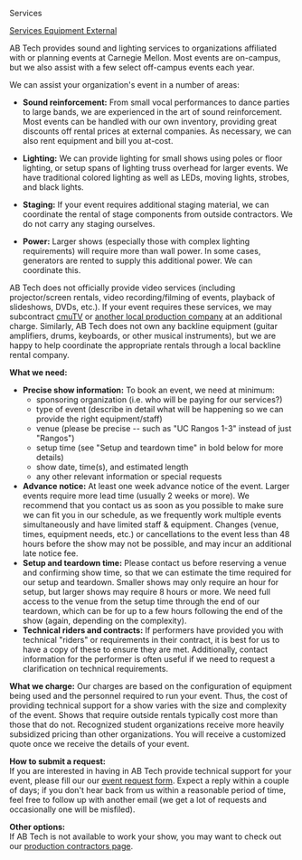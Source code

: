 Services
<div class = "title-header">
  <a href="/services" class="current"> Services </a>
   <a href="/equipment"> Equipment </a>
    <a href="/external"> External </a>
</div>

AB Tech provides sound and lighting services to organizations affiliated with or
planning events at Carnegie Mellon. Most events are on-campus, but we also
assist with a few select off-campus events each year.

We can assist your organization's event in a number of areas:

* **Sound reinforcement:** From small vocal performances to dance
  parties to large bands, we are
  experienced in the art of sound reinforcement. Most events can be handled
  with our own inventory,
  providing great discounts off rental prices at external companies. As
  necessary, we can also
  rent equipment and bill you at-cost.

* **Lighting:** We can provide lighting for small shows using poles or
    floor lighting, or setup
    spans of lighting truss overhead for larger events. We have traditional
    colored lighting as well
    as LEDs, moving lights, strobes, and black lights.

*  **Staging:** If your event requires additional staging material, we
    can coordinate the rental of
    stage components from outside contractors. We do not carry any staging
    ourselves.

*  **Power:** Larger shows (especially those with complex lighting
    requirements) will require
    more than wall power. In some cases, generators are rented to supply this
    additional power.
    We can coordinate this.

AB Tech does not officially provide video services (including
projector/screen rentals, video recording/filming of events, playback of
slideshows, DVDs, etc.). If your event requires these services, we may
subcontract <a href="http://www.cmutv.org/" target="_blank">cmuTV</a> or <a
    href="/external">another local production company</a> at an
additional charge. Similarly, AB Tech does not own any backline equipment
(guitar amplifiers, drums, keyboards, or other musical instruments), but we
are happy to help coordinate the appropriate rentals through a local
backline rental company.

**What we need:**
<ul>
  <li><b>Precise show information:</b> To book an event, we need at minimum:
    <ul>
      <li>sponsoring organization (i.e. who will be paying for our
        services?)
      </li>
      <li>type of event (describe in detail what will be happening so we can
        provide the right equipment/staff)
      </li>
      <li>venue (please be precise -- such as "UC Rangos 1-3" instead of just
        "Rangos")
      </li>
      <li>setup time (see "Setup and teardown time" in bold below for more
        details)
      </li>
      <li>show date, time(s), and estimated length</li>
      <li>any other relevant information or special requests</li>
    </ul>

  <li><b>Advance notice:</b> At least one week advance notice of the event.
    Larger events require more lead time (usually 2 weeks or more). We
    recommend that
    you contact us as soon as you possible to make sure we can fit you in our
    schedule, as
    we frequently work multiple events simultaneously and have limited staff
    &amp; equipment.
    Changes (venue, times, equipment needs, etc.) or cancellations to the
    event less than 48
    hours before the show may not be possible, and may incur an additional
    late notice fee.
  </li>

  <li><b>Setup and teardown time:</b> Please contact us before reserving a
    venue and
    confirming show time, so that we can estimate the time required for our
    setup and teardown.
    Smaller shows may only require an hour for setup, but larger shows may
    require 8 hours or more.
    We need full access to the venue from the setup time through the end of
    our teardown, which can
    be for up to a few hours following the end of the show (again, depending
    on the complexity).
  </li>

  <li><b>Technical riders and contracts:</b> If performers have provided you
    with technical
    "riders" or requirements in their contract, it is best for us to have a
    copy of these to
    ensure they are met. Additionally, contact information for the performer
    is often useful
    if we need to request a clarification on technical requirements.
  </li>
</ul>

**What we charge:**
Our charges are based on the configuration of equipment being used and the
personnel required to run
your event. Thus, the cost of providing technical support for a show varies
with the size and complexity
of the event. Shows that require outside rentals typically cost more than
those that do not. Recognized
student organizations receive more heavily subsidized pricing than other
organizations.
You will receive a customized quote once we receive the details of your event.

**How to submit a request:**  
If you are interested in having in AB Tech provide technical support for
your event, please fill our our [event request form](/request).
Expect a reply within a couple of days; if you don't hear back from us
within a reasonable period of time, feel free to follow up with another
email (we get a lot of requests and occasionally one will be misfiled).

**Other options:**  
If AB Tech is not available to work your show, you may want to check out our
[production contractors page](/external).
